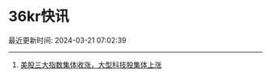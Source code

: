 # 36kr快讯

最近更新时间: 2024-03-21 07:02:39

--- 
1. [美股三大指数集体收涨，大型科技股集体上涨](https://www.36kr.com/newsflashes/2698504818325381) 
